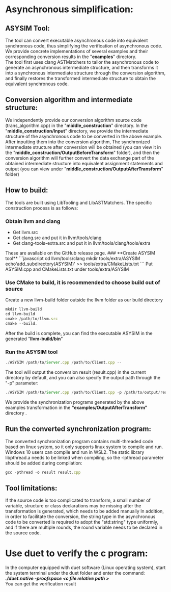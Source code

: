 # Asynchronous simplification:</br>
## ASYSIM Tool: 
The tool can convert executable asynchronous code into equivalent synchronous code, thus simplifying the verification of asynchronous code.</br>
We provide concrete implementations of several examples and their corresponding conversion results in the "**examples**" directory.</br>
The tool first uses clang ASTMatchers to tailor the asynchronous code to generate an asynchronous intermediate structure, and then transforms it into a synchronous intermediate structure through the conversion algorithm, and finally restores the transformed intermediate structure to obtain the equivalent synchronous code.</br>
## Conversion algorithm and intermediate structure: 
We independently provide our conversion algorithm source code (trans_algorithm.cpp) in the "**middle_construction**" directory. In the "**middle_construction/Input**" directory, we provide the intermediate structure of the asynchronous code to be converted in the above example. After inputting them into the conversion algorithm, The synchronized intermediate structure after conversion will be obtained (you can view it in the "**middle_construction/OutputBeforeTransform**" folder), and then the conversion algorithm will further convert the data exchange part of the obtained intermediate structure into equivalent assignment statements and output (you can view under "**middle_construction/OutputAfterTransform**" folder)
## How to build:
The tools are built using LibTooling and LibASTMatchers. The specific construction process is as follows:</br>
### **Obtain llvm and clang**
<ul>
<li>Get llvm.src</li>
<li>Get clang.src and put it in llvm/tools/clang</li>
<li>Get clang-tools-extra.src and put it in llvm/tools/clang/tools/extra</li>
</ul>
These are available on the GitHub release <a src="https://github.com/llvm/llvm-project/releases/tag/llvmorg-11.1.0">page</a>.
### **Create ASYSIM tool**
```javascript
cd llvm/tools/clang
mkdir tools/extra/ASYSIM
echo'add_subdirectory(ASYSIM)' >> tools/extra/CMakeLists.txt
```
Put ASYSIM.cpp and CMakeLists.txt under tools/extra/ASYSIM</br>

### **Use CMake to build, it is recommended to choose build out of source**
Create a new llvm-build folder outside the llvm folder as our build directory
```javascript
mkdir llvm-build
cd llvm-build
cmake /path/to/llvm.src
cmake --build.
```
After the build is complete, you can find the executable ASYSIM in the generated "**llvm-build/bin**"

### **Run the ASYSIM tool**
```javascript
./ASYSIM /path/to/Server.cpp /path/to/Client.cpp --
```
The tool will output the conversion result (result.cpp) in the current directory by default, and you can also specify the output path through the "-p" parameter:</br>
```javascript
./ASYSIM /path/to/Server.cpp /path/to/Client.cpp -p /path/to/output/result.cpp --
```
We provide the synchronization programs generated by the above examples transformation in the **"examples/OutputAfterTransform"** directory .

## Run the converted synchronization program: 
The converted synchronization program contains multi-threaded code based on linux system, so it only supports linux system to compile and run. Windows 10 users can compile and run in WSL2. The static library libpthread.a needs to be linked when compiling, so the -lpthread parameter should be added during compilation: 
```javascript
gcc -pthread -o result result.cpp
```

## Tool limitations: 
If the source code is too complicated to transform, a small number of variable, structure or class declarations may be missing after the transformation is generated, which needs to be added manually
In addition, in order to facilitate the conversion, the string type in the asynchronous code to be converted is required to adopt the "std:string" type uniformly, and if there are multiple rounds, the round variable needs to be declared in the source code. 


# Use duet to verify the c program:
In the computer equipped with duet software (Linux operating system), start the system terminal under the duet folder and enter the command:</br>
<b><I>./duet.native -proofspace &lt;c file relative path &gt;</I></b></br>
You can get the verification result</br>
